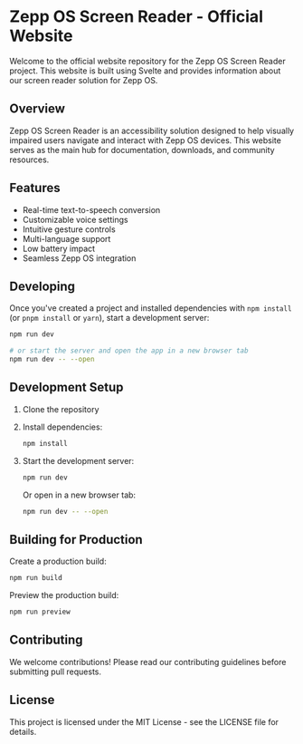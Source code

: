 # Zepp OS Screen Reader - Official Website

Welcome to the official website repository for the Zepp OS Screen Reader project. This website is built using Svelte and provides information about our screen reader solution for Zepp OS.

## Overview

Zepp OS Screen Reader is an accessibility solution designed to help visually impaired users navigate and interact with Zepp OS devices. This website serves as the main hub for documentation, downloads, and community resources.

## Features

- Real-time text-to-speech conversion
- Customizable voice settings
- Intuitive gesture controls
- Multi-language support
- Low battery impact
- Seamless Zepp OS integration

## Developing

Once you've created a project and installed dependencies with `npm install` (or `pnpm install` or `yarn`), start a development server:

```bash
npm run dev

# or start the server and open the app in a new browser tab
npm run dev -- --open
```

## Development Setup

1. Clone the repository
2. Install dependencies:
   ```bash
   npm install
   ```
3. Start the development server:
   ```bash
   npm run dev
   ```
   
   Or open in a new browser tab:
   ```bash
   npm run dev -- --open
   ```

## Building for Production

Create a production build:
```bash
npm run build
```

Preview the production build:
```bash
npm run preview
```

## Contributing

We welcome contributions! Please read our contributing guidelines before submitting pull requests.

## License

This project is licensed under the MIT License - see the LICENSE file for details.
